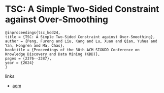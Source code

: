 # TSC: A Simple Two-Sided Constraint against Over-Smoothing

```
@inproceedings{tsc_kdd24,
title = {TSC: A Simple Two-Sided Constraint against Over-Smoothing},
author = {Peng, Furong and Liu, Kang and Lu, Xuan and Qian, Yuhua and Yan, Hongren and Ma, Chao},
booktitle = {Proceedings of the 30th ACM SIGKDD Conference on Knowledge Discovery and Data Mining (KDD)},
pages = {2376--2387},
year = {2024}
}
```

links
- [acm](https://dl.acm.org/doi/10.1145/3637528.3671954)
